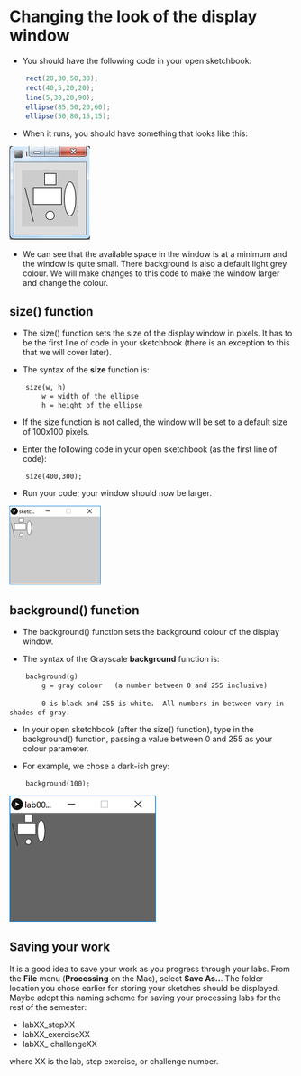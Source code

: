 # Changing the look of the display window

- You should have the following code in your open sketchbook:

~~~java
	rect(20,30,50,30);
	rect(40,5,20,20);
	line(5,30,20,90);
	ellipse(85,50,20,60);
    ellipse(50,80,15,15);
~~~

- When it runs, you should have something that looks like this:

![Output so far](./img/18.png)

- We can see that the available space in the window is at a minimum and the window is quite small.  There background is also a default light grey colour.  We will make changes to this code to make the window larger and change the colour.


## size() function

- The size() function sets the size of the display window in pixels.  It has to be the first line of code in your sketchbook (there is an exception to this that we will cover later).  

- The syntax of the **size** function is:

~~~
    size(w, h)
        w = width of the ellipse
        h = height of the ellipse
~~~

- If the size function is not called, the window will be set to a default size of 100x100 pixels.

- Enter the following code in your open sketchbook (as the first line of code):

~~~
    size(400,300);
~~~

- Run your code; your window should now be larger.

![Output so far](./img/18a.png)


## background() function

- The background() function sets the background colour of the display window. 

- The syntax of the Grayscale **background** function is:

~~~
    background(g)
        g = gray colour   (a number between 0 and 255 inclusive) 

        0 is black and 255 is white.  All numbers in between vary in shades of gray.
~~~


- In your open sketchbook (after the size() function), type in the background() function, passing a value between 0 and 255 as your colour parameter.

- For example, we chose a dark-ish grey:  

~~~
    background(100);
~~~
   
![Setting the size and colour of the display window](./img/19.png)


## Saving your work

It is a good idea to save your work as you progress through your labs.  From the **File** menu (**Processing** on the Mac), select **Save As..**.  The folder location you chose earlier for storing your sketches should be displayed.  Maybe adopt this naming scheme for saving your processing labs for the rest of the semester:

- labXX_stepXX
- labXX_exerciseXX
- labXX_ challengeXX

where XX is the lab, step exercise, or challenge number.




